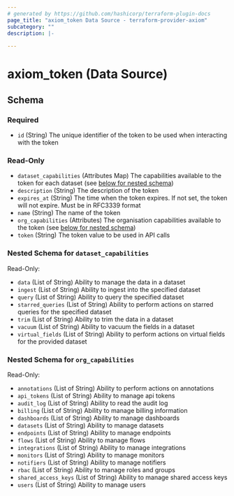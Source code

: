 ```yaml
---
# generated by https://github.com/hashicorp/terraform-plugin-docs
page_title: "axiom_token Data Source - terraform-provider-axiom"
subcategory: ""
description: |-
  
---
```


# axiom_token (Data Source)





<!-- schema generated by tfplugindocs -->
## Schema

### Required

- `id` (String) The unique identifier of the token to be used when interacting with the token

### Read-Only

- `dataset_capabilities` (Attributes Map) The capabilities available to the token for each dataset (see [below for nested schema](#nestedatt--dataset_capabilities))
- `description` (String) The description of the token
- `expires_at` (String) The time when the token expires. If not set, the token will not expire. Must be in RFC3339 format
- `name` (String) The name of the token
- `org_capabilities` (Attributes) The organisation capabilities available to the token (see [below for nested schema](#nestedatt--org_capabilities))
- `token` (String) The token value to be used in API calls

<a id="nestedatt--dataset_capabilities"></a>
### Nested Schema for `dataset_capabilities`

Read-Only:

- `data` (List of String) Ability to manage the data in a dataset
- `ingest` (List of String) Ability to ingest into the specified dataset
- `query` (List of String) Ability to query the specified dataset
- `starred_queries` (List of String) Ability to perform actions on starred queries for the specified dataset
- `trim` (List of String) Ability to trim the data in a dataset
- `vacuum` (List of String) Ability to vacuum the fields in a dataset
- `virtual_fields` (List of String) Ability to perform actions on virtual fields for the provided dataset


<a id="nestedatt--org_capabilities"></a>
### Nested Schema for `org_capabilities`

Read-Only:

- `annotations` (List of String) Ability to perform actions on annotations
- `api_tokens` (List of String) Ability to manage api tokens
- `audit_log` (List of String) Ability to read the audit log
- `billing` (List of String) Ability to manage billing information
- `dashboards` (List of String) Ability to manage dashboards
- `datasets` (List of String) Ability to manage datasets
- `endpoints` (List of String) Ability to manage endpoints
- `flows` (List of String) Ability to manage flows
- `integrations` (List of String) Ability to manage integrations
- `monitors` (List of String) Ability to manage monitors
- `notifiers` (List of String) Ability to manage notifiers
- `rbac` (List of String) Ability to manage roles and groups
- `shared_access_keys` (List of String) Ability to manage shared access keys
- `users` (List of String) Ability to manage users
